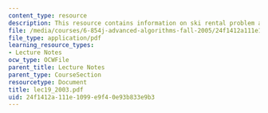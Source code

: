 ```yaml
---
content_type: resource
description: This resource contains information on ski rental problem and linear search.
file: /media/courses/6-854j-advanced-algorithms-fall-2005/24f1412a111e1099e9f40e93b833e9b3_lec19_2003.pdf
file_type: application/pdf
learning_resource_types:
- Lecture Notes
ocw_type: OCWFile
parent_title: Lecture Notes
parent_type: CourseSection
resourcetype: Document
title: lec19_2003.pdf
uid: 24f1412a-111e-1099-e9f4-0e93b833e9b3
---
```

